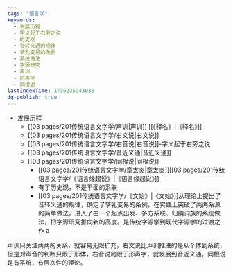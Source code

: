 ```yaml
---
tags: "语言学"
keywords:
  - 发展历程
  - 字义起于右旁之说
  - 历史观
  - 音转义通的规律
  - 孳乳变易的条例
  - 系统做法
  - 字源研究
  - 声训
  - 形声字
  - 同根说
lastIndexTime: 1736235943038
dg-publish: true
---
```

- 发展历程
	- [[03 pages/201传统语言文字学/声训\|声训]] [[《释名》\|《释名》]]
	- [[03 pages/201传统语言文字学/右文说\|右文说]]
	- [[03 pages/201传统语言文字学/右音说\|右音说]]-字义起于右旁之说
	- [[03 pages/201传统语言文字学/音近义通\|音近义通]]
	- [[03 pages/201传统语言文字学/同根说\|同根说]]
		- [[03 pages/201传统语言文字学/章太炎\|章太炎]][[03 pages/201传统语言文字学/《语言缘起说》\|《语言缘起说》]]
		- 有了历史观，不是平面的系联
		- [[03 pages/201传统语言文字学/《文始》\|《文始》]]从理论上提出了音转义通的规律，确定了孳乳变易的条例，在实践上突破了两两系源的简单做法，进入了由一个起点出发、多方系联、归纳词族的系统做法，把字源研究推向新的高度。是传统字源学到现代字源学的过渡之作 a

声训只关注两两的关系，就容易无限扩充，右文说比声训推进的是从个体到系统，但是对声音的判断只限于形体，右音说局限于形声字，就发展到音近义通。同根说是有系统，有层次性的理论。